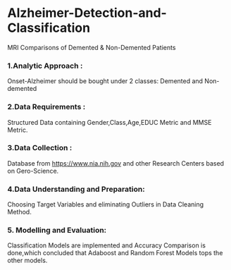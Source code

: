# Alzheimer-Detection-and-Classification
MRI Comparisons of Demented &amp; Non-Demented Patients

### 1.Analytic Approach :

Onset-Alzheimer should be bought under 2 classes: Demented and Non-demented

### 2.Data Requirements :

Structured Data containing Gender,Class,Age,EDUC Metric and MMSE Metric.

### 3.Data Collection :

Database from https://www.nia.nih.gov and other Research Centers based on Gero-Science.

### 4.Data Understanding and Preparation:

Choosing Target Variables and eliminating Outliers in Data Cleaning Method.

### 5. Modelling and Evaluation:

Classification Models are implemented and Accuracy Comparison is done,which concluded that Adaboost and Random Forest Models tops the other models.
